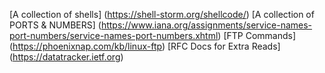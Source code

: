 [A collection of shells] (https://shell-storm.org/shellcode/)
[A collection of PORTS & NUMBERS] (https://www.iana.org/assignments/service-names-port-numbers/service-names-port-numbers.xhtml)
[FTP Commands] (https://phoenixnap.com/kb/linux-ftp)
[RFC Docs for Extra Reads] (https://datatracker.ietf.org)
